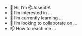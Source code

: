 - 👋 Hi, I’m @Jose50A
- 👀 I’m interested in ...
- 🌱 I’m currently learning ...
- 💞️ I’m looking to collaborate on ...
- 📫 How to reach me ...

<!---
Jose50A/Jose50A is a ✨ special ✨ repository because its `README.md` (this file) appears on your GitHub profile.
You can click the Preview link to take a look at your changes.
--->
